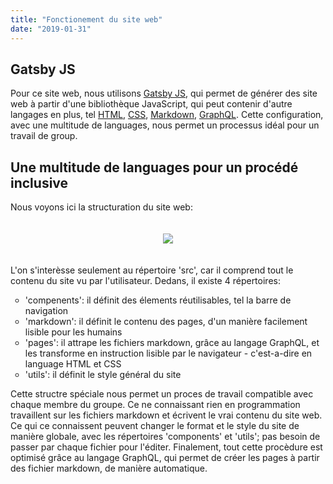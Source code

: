 ```yaml
---
title: "Fonctionement du site web"
date: "2019-01-31"
---
```


## Gatsby JS
 
Pour ce site web, nous utilisons [Gatsby JS](https://www.gatsbyjs.org/), qui permet de générer des site web à partir d'une bibliothèque JavaScript, qui peut contenir d'autre langages en plus, tel [HTML](https://www.w3schools.com/html/), [CSS](https://www.w3schools.com/Css/), [Markdown](https://daringfireball.net/projects/markdown/), [GraphQL](https://graphql.org/). Cette configuration, avec une multitude de languages, nous permet un processus idéal pour un travail de group.
 
## Une multitude de languages pour un procédé inclusive 
 
Nous voyons ici la structuration du site web:
 
<div align="center" style="padding:20px;"><img src="https://i.imgur.com/Ydls5yJ.png"></img></div>
 
L'on s'interèsse seulement au répertoire 'src', car il comprend tout le contenu du site vu par l'utilisateur. Dedans, il existe 4 répertoires: <ul type="circle">
<li>'compenents': il définit des élements réutilisables, tel la barre de navigation</li>
<li>'markdown': il définit le contenu des pages, d'un manière facilement lisible pour les humains</li>
<li>'pages': il attrape les fichiers markdown, grâce au langage GraphQL, et les transforme en instruction lisible par le navigateur - c'est-a-dire en language HTML et CSS</li>
<li>'utils': il définit le style général du site</li>
</ul>

Cette structre spéciale nous permet un proces de travail compatible avec chaque membre du groupe. Ce ne connaissant rien en programmation travaillent sur les fichiers markdown et écrivent le vrai contenu du site web. Ce qui ce connaissent peuvent changer le format et le style du site de manière globale, avec les répertoires 'components' et 'utils'; pas besoin de passer par chaque fichier pour l'éditer. Finalement, tout cette procèdure est optimisé grâce au langage GraphQL, qui permet de créer les pages à partir des fichier markdown, de manière automatique.